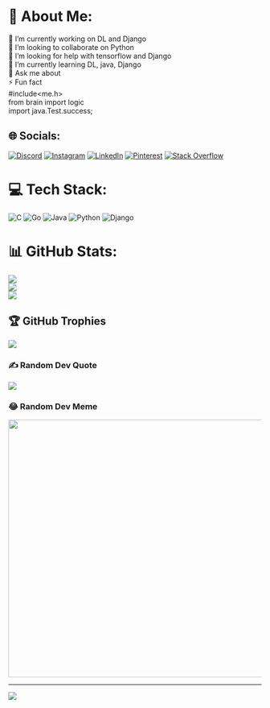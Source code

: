 # 💫 About Me:
🔭 I’m currently working on DL and Django<br>👯 I’m looking to collaborate on Python<br>🤝 I’m looking for help with tensorflow and Django<br>🌱 I’m currently learning DL, java, Django<br>💬 Ask me about<br>⚡ Fun fact<br>#include<me.h><br>from brain import logic<br>import java.Test.success;


## 🌐 Socials:
[![Discord](https://img.shields.io/badge/Discord-%237289DA.svg?logo=discord&logoColor=white)](htttps://discord.gg/!.Grimerghost2003#1380) [![Instagram](https://img.shields.io/badge/Instagram-%23E4405F.svg?logo=Instagram&logoColor=white)](https://instagram.com/sarath_0x8f) [![LinkedIn](https://img.shields.io/badge/LinkedIn-%230077B5.svg?logo=linkedin&logoColor=white)](https://linkedin.com/in/sarath-chandra-bandreddy-07393b1aa/) [![Pinterest](https://img.shields.io/badge/Pinterest-%23E60023.svg?logo=Pinterest&logoColor=white)](https://pinterest.com/bandreddysarathchandra/) [![Stack Overflow](https://img.shields.io/badge/-Stackoverflow-FE7A16?logo=stack-overflow&logoColor=white)](https://stackoverflow.com/users/20522293) 

# 💻 Tech Stack:
![C](https://img.shields.io/badge/c-%2300599C.svg?style=for-the-badge&logo=c&logoColor=white) ![Go](https://img.shields.io/badge/go-%2300ADD8.svg?style=for-the-badge&logo=go&logoColor=white) ![Java](https://img.shields.io/badge/java-%23ED8B00.svg?style=for-the-badge&logo=java&logoColor=white) ![Python](https://img.shields.io/badge/python-3670A0?style=for-the-badge&logo=python&logoColor=ffdd54) ![Django](https://img.shields.io/badge/django-%23092E20.svg?style=for-the-badge&logo=django&logoColor=white)
# 📊 GitHub Stats:
![](https://github-readme-stats.vercel.app/api?username=21bq1a4210&theme=radical&hide_border=false&include_all_commits=true&count_private=true)<br/>
![](https://github-readme-streak-stats.herokuapp.com/?user=21bq1a4210&theme=radical&hide_border=false)<br/>
![](https://github-readme-stats.vercel.app/api/top-langs/?username=21bq1a4210&theme=radical&hide_border=false&include_all_commits=true&count_private=true&layout=compact)

## 🏆 GitHub Trophies
![](https://github-profile-trophy.vercel.app/?username=21bq1a4210&theme=radical&no-frame=false&no-bg=false&margin-w=4)

### ✍️ Random Dev Quote
![](https://quotes-github-readme.vercel.app/api?type=horizontal&theme=radical)

### 😂 Random Dev Meme
<img src="https://random-memer.herokuapp.com/" width="512px"/>

---
[![](https://visitcount.itsvg.in/api?id=21bq1a4210&label=Profile%20Views&pretty=true)](https://visitcount.itsvg.in)

<!-- Proudly created with GPRM ( https://gprm.itsvg.in ) -->
